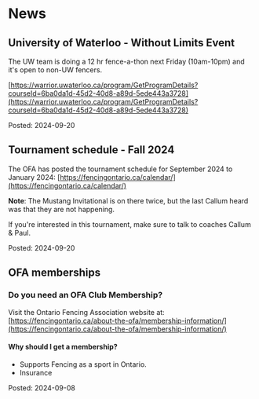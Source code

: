 # News

## University of Waterloo - Without Limits Event

The UW team is doing a 12 hr fence-a-thon next Friday (10am-10pm) and it's open to non-UW fencers.

[https://warrior.uwaterloo.ca/program/GetProgramDetails?courseId=6ba0da1d-45d2-40d8-a89d-5ede443a3728](https://warrior.uwaterloo.ca/program/GetProgramDetails?courseId=6ba0da1d-45d2-40d8-a89d-5ede443a3728)

Posted: 2024-09-20

## Tournament schedule - Fall 2024

The OFA has posted the tournament schedule for September 2024 to January 2024: [https://fencingontario.ca/calendar/](https://fencingontario.ca/calendar/)

**Note**: The Mustang Invitational is on there twice, but the last Callum heard was that they are not happening.

If you're interested in this tournament, make sure to talk to coaches Callum & Paul.

Posted: 2024-09-20

## OFA memberships

### Do you need an OFA Club Membership?

Visit the Ontario Fencing Association website at:
[https://fencingontario.ca/about-the-ofa/membership-information/](https://fencingontario.ca/about-the-ofa/membership-information/)

#### Why should I get a membership?

- Supports Fencing as a sport in Ontario.
- Insurance

Posted: 2024-09-08
